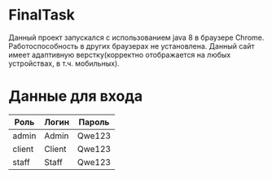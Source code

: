 # FinalTask
Данный проект запускался с использованием java 8 в браузере Chrome. Работоспособность в других браузерах не установлена. Данный
сайт имеет адаптивную верстку(корректно отображается на любых устройствах, в т.ч. мобильных).

# Данные для входа
| Роль | Логин | Пароль |
| ------ | ------ | ------ |
| admin | Admin | Qwe123 |
| client | Client | Qwe123 |
| staff | Staff | Qwe123 |
